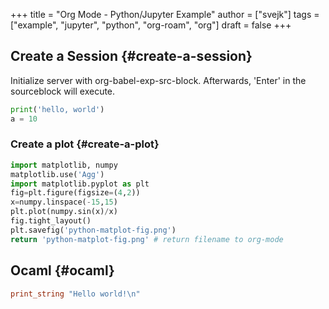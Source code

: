 +++
title = "Org Mode - Python/Jupyter Example"
author = ["svejk"]
tags = ["example", "jupyter", "python", "org-roam", "org"]
draft = false
+++

## Create a Session {#create-a-session}

Initialize server with org-babel-exp-src-block.  Afterwards, 'Enter' in the sourceblock will execute.

```python
print('hello, world')
a = 10
```


### Create a plot {#create-a-plot}

```python
import matplotlib, numpy
matplotlib.use('Agg')
import matplotlib.pyplot as plt
fig=plt.figure(figsize=(4,2))
x=numpy.linspace(-15,15)
plt.plot(numpy.sin(x)/x)
fig.tight_layout()
plt.savefig('python-matplot-fig.png')
return 'python-matplot-fig.png' # return filename to org-mode
```


## Ocaml {#ocaml}

```ocaml
print_string "Hello world!\n"
```
